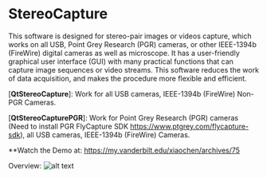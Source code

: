 # StereoCapture

This software is designed for stereo-pair images or videos capture, which works on all USB, Point Grey Research (PGR) cameras, or other IEEE-1394b (FireWire) digital cameras as well as microscope. It has a user-friendly graphical user interface (GUI) with many practical functions that can capture image sequences or video streams. This software reduces the work of data acquisition, and makes the procedure more flexible and efficient.

[**QtStereoCapture**]: Work for all USB cameras, IEEE-1394b (FireWire) Non-PGR Cameras.

[**QtStereoCapturePGR**]: Work for Point Grey Research (PGR) cameras (Need to install PGR FlyCapture SDK https://www.ptgrey.com/flycapture-sdk), all USB cameras, IEEE-1394b (FireWire) Cameras.

**Watch the Demo at: https://my.vanderbilt.edu/xiaochen/archives/75

Overview:
![alt text](https://my.vanderbilt.edu/xiaochen/files/2015/09/overview_qsc.jpg "Title")




